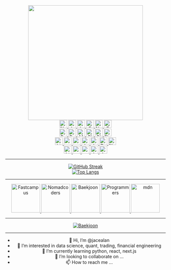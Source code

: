 <div id="header" align="center">
  <img src="https://media3.giphy.com/media/cNfIqjpCY1zqfaLmd8/giphy.gif" width="360"/>
  <div id="project-badges">
    <a href="https://blog.naver.com/jacealan" target="_blank">
      <img src="https://img.shields.io/badge/Blog-03C75A?style=for-the-badge&logo=naver&logoColor=white" alt="Naver Badge" height="24px;" />
    </a>
    <a href="https://japp-nu.vercel.app/" target="_blank">
      <img src="https://img.shields.io/badge/Japp-blue?style=for-the-badge&logo=vercel&logoColor=white" alt="Japp Badge" height="24px;" />
    </a>
    <a href="https://jadoc.vercel.app/" target="_blank">
      <img src="https://img.shields.io/badge/JaDoc-darkgreen?style=for-the-badge&logo=vercel&logoColor=white" alt="JaDoc Badge" height="24px;" />
    </a>
    <a href="https://github.com/jacealan" target="_blank">
      <img src="https://img.shields.io/badge/GitHub-dddddd?style=for-the-badge&logo=github&logoColor=black" alt="Email Badge" height="24px;" />
    </a>
    <a href="https://notion.so/" target="_blank">
      <img src="https://img.shields.io/badge/Notion-161B22?style=for-the-badge&logo=notion&logoColor=white" alt="Notion Badge" height="24px;" />
    </a>
    <a href="mailto:jacealan1@gmail.com" target="_blank">
      <img src="https://img.shields.io/badge/Email-dddddd?style=for-the-badge&logo=mailgun&logoColor=black" alt="Email Badge" height="24px;" />
    </a>
  </div>
  <img src="https://komarev.com/ghpvc/?username=jacealan&style=flat-square&color=blue" alt=""/>
  <div id="python-badges">
    <a href="https://www.python.org/" target="_blank">
      <img src="https://img.shields.io/badge/Python-1E425F?style=for-the-badge&logo=python&logoColor=white" alt="Python Badge" height="24px;" />
    </a>
    <a href="https://pandas.pydata.org/" target="_blank">
      <img src="https://img.shields.io/badge/Pandas-130654?style=for-the-badge&logo=pandas&logoColor=white" alt="Pandas Badge" height="24px;" />
    </a>
    <a href="https://matplotlib.org/" target="_blank">
      <img src="https://img.shields.io/badge/Matplotlib-65BAEA?style=for-the-badge&logo=soundcharts&logoColor=white" alt="Matplotlib Badge" height="24px;" />
    </a>
    <a href="https://plotly.com/" target="_blank">
      <img src="https://img.shields.io/badge/Plotly-3E4A72?style=for-the-badge&logo=plotly&logoColor=white" alt="Plotly Badge" height="24px;" />
    </a>
    <a href="https://www.djangoproject.com/" target="_blank">
      <img src="https://img.shields.io/badge/Django-0C4B33?style=for-the-badge&logo=django&logoColor=white" alt="Django Badge" height="24px;" />
    </a>
    <a href="https://flask.palletsprojects.com/en/2.2.x/" target="_blank">
      <img src="https://img.shields.io/badge/Flask-333333?style=for-the-badge&logo=flask&logoColor=white" alt="Flask Badge" height="24px;" />
    </a>
  </div>
  <div id="frontend-badges">
    <a href="https://developer.mozilla.org/ko/docs/Web/HTML" target="_blank">
      <img src="https://img.shields.io/badge/Html-E54C21?style=for-the-badge&logo=html5&logoColor=white" alt="html Badge" height="24px;" />
    </a>
    <a href="https://developer.mozilla.org/ko/docs/Web/CSS" target="_blank">
      <img src="https://img.shields.io/badge/Css-0066B6?style=for-the-badge&logo=css3&logoColor=white" alt="css Badge" height="24px;" />
    </a>
    <a href="https://sass-lang.com/" target="_blank">
      <img src="https://img.shields.io/badge/Scss-BF4080?style=for-the-badge&logo=sass&logoColor=white" alt="scss Badge" height="24px;" />
    </a>
    <a href="https://developer.mozilla.org/ko/docs/Web/JavaScript" target="_blank">
      <img src="https://img.shields.io/badge/Javascript-D6BA32?style=for-the-badge&logo=javascript&logoColor=black" alt="Javascript Badge" height="24px;" />
    </a>
    <a href="https://nodejs.org/ko/" target="_blank">
      <img src="https://img.shields.io/badge/Nodejs-1F2F2B?style=for-the-badge&logo=node.js&logoColor=white" alt="Javascript Badge" height="24px;" />
    </a>
    <a href="https://ko.reactjs.org/" target="_blank">
      <img src="https://img.shields.io/badge/React-61DAFB?style=for-the-badge&logo=react&logoColor=black" alt="React Badge" height="24px;" />
    </a>
    <a href="https://nextjs.org/" target="_blank">
      <img src="https://img.shields.io/badge/Nextjs-222222?style=for-the-badge&logo=next.js&logoColor=white" alt="Next.js Badge" height="24px;" />
    </a>
  </div>
  <div id="coding-badges">
    <a href="https://code.visualstudio.com/" target="_blank">
      <img src="https://img.shields.io/badge/VSC-317AC6?style=for-the-badge&logo=visualstudiocode&logoColor=white" alt="html Badge" height="24px;" />
    </a>
    <a href="https://colab.research.google.com/" target="_blank">
      <img src="https://img.shields.io/badge/Colab-E8710A?style=for-the-badge&logo=googlecolab&logoColor=white" alt="css Badge" height="24px;" />
    </a>
    <a href="https://repl.it/" target="_blank">
      <img src="https://img.shields.io/badge/Replit-222222?style=for-the-badge&logo=replit&logoColor=white" alt="scss Badge" height="24px;" />
    </a>
    <a href="https://codesandbox.io/" target="_blank">
      <img src="https://img.shields.io/badge/Codesandbox-7B61FF?style=for-the-badge&logo=codesandbox&logoColor=white" alt="Javascript Badge" height="24px;" />
    </a>
    <a href="https://www.vim.org/" target="_blank">
      <img src="https://img.shields.io/badge/vim-007900?style=for-the-badge&logo=vim&logoColor=white" alt="Javascript Badge" height="24px;" />
    </a>
  </div>
  <hr />
  <div id="github-streak">
    <a href="https://git.io/streak-stats" target="_blank">
      <img src="https://github-readme-streak-stats.herokuapp.com?user=jacealan&theme=nord" alt="GitHub Streak" />
    </a>
  </div>
  <div id="top-langs">
    <a href="https://github.com/anuraghazra/github-readme-stats" target="_blank">
      <img src="https://github-readme-stats.vercel.app/api/top-langs/?username=jacealan&layout=compact&theme=vision-friendly-dark" alt="Top Langs" />
    </a>
  </div>
  <hr />
  <div id="lecture">
    <a href="https://fastcampus.co.kr/" target="_blank">
      <img src="https://miro.medium.com/max/2400/2*EyzivijioaGvKtIBN3ruQw.png" alt="Fastcampus" width="90px" />
    </a>
    <a href="https://nomadcoders.co/" target="_blank">
      <img src="https://yt3.ggpht.com/ytc/AMLnZu9oK13cNMbLQY4tdSv9a0CWOFlwlfdAF-UDM3ZUmg=s900-c-k-c0x00ffffff-no-rj" alt="Nomadcoders" width="90px" />
    </a>
    <a href="https://www.acmicpc.net/" target="_blank">
      <img src="https://tistory4.daumcdn.net/tistory/3917684/skin/images/baekjoon-icon.png" alt="Baekjoon" width="90px" />
    </a>
    <a href="https://programmers.co.kr/" target="_blank">
      <img src="https://avatars.githubusercontent.com/u/88082564?s=280&v=4" alt="Programmers" width="90px" />
    </a>
    <a href="https://developer.mozilla.org/ko/" target="_blank">
      <img src="https://pbs.twimg.com/profile_images/1511434207079407618/AwzUxnVf_400x400.png" alt="mdn" width="90px" />
    </a>
  </div>
  <hr />
  <div id="baekjoon">
    <a href="https://www.acmicpc.net/" target="_blank">
      <img src="http://mazassumnida.wtf/api/v2/generate_badge?boj=jacealan" alt="Baekjoon" />
    </a>
  </div>
  <hr />
  <div id="introduce"><ul>
    <li>👋 Hi, I’m @jacealan</li>
    <li>👀 I’m interested in data science, quant, trading, financial engineering</li>
    <li>🌱 I’m currently learning python, react, next.js</li>
    <li>💞️ I’m looking to collaborate on ...</li>
    <li>📫 How to reach me ...</li>
  </div>
</div>

<!---
jacealan/jacealan is a ✨ special ✨ repository because its `README.md` (this file) appears on your GitHub profile.
You can click the Preview link to take a look at your changes.
--->
